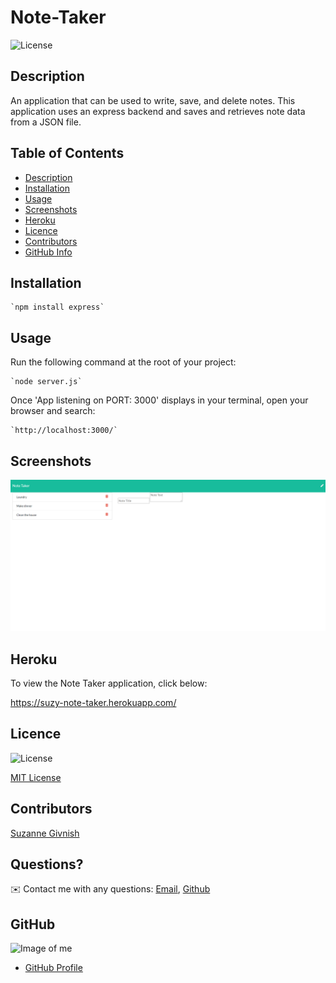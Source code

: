 # Note-Taker

![License](https://img.shields.io/badge/License-mit-blue.svg "License Badge")

## Description

An application that can be used to write, save, and delete notes. This application uses an express backend and saves and retrieves note data from a JSON file.

## Table of Contents
- [Description](#Description)
- [Installation](#Installation)
- [Usage](#Usage)
- [Screenshots](#Screenshots)
- [Heroku](#Heroku)
- [Licence](#Licence)
- [Contributors](#Contributors)
- [GitHub Info](#GitHub) 

## Installation
    `npm install express` 

## Usage
Run the following command at the root of your project: 

    `node server.js`

Once 'App listening on PORT: 3000' displays in your terminal, open your browser and search:

    `http://localhost:3000/`

## Screenshots

![Note Taker](https://github.com/suzygiv/Note-Taker/blob/main/assets/note-taker.PNG)

## Heroku 

To view the Note Taker application, click below:

https://suzy-note-taker.herokuapp.com/

## Licence
![License](https://img.shields.io/badge/License-mit-blue.svg "License Badge")

[MIT License](http://opensource.org/licenses/mit-license.php)

## Contributors
[Suzanne Givnish](https://github.com/suzygiv)


## Questions?
✉️ Contact me with any questions: [Email](suzannegivnish@gmail.com), [Github](https://github.com/suzygiv)

## GitHub
![Image of me](https://avatars0.githubusercontent.com/u/69487481?v=4)
- [GitHub Profile](https://github.com/suzygiv)
